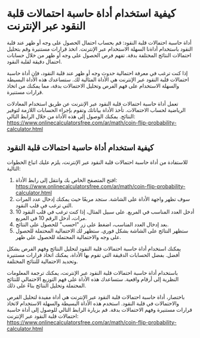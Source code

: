 كيفية استخدام أداة حاسبة احتمالات قلبة النقود عبر الإنترنت
==========================================================

أداة حاسبة احتمالات قلبة النقود: قم بحساب احتمال الحصول على وجه أو ظهر عند قلبة النقود باستخدام أداةنا السهلة الاستخدام عبر الإنترنت. اتخذ قرارات مستنيرة وقم بتحليل احتمالات النتائج المختلفة بدقة. تفهم فرص الحصول على وجه أو ظهر من خلال حسابات احتمال دقيقة لقلبة النقود.

إذا كنت ترغب في معرفة احتمالية حدوث وجه أو ظهر عند قلبة النقود، فإن أداة حاسبة احتمالات قلبة النقود عبر الإنترنت هي الأداة المثالية لك. ستساعدك هذه الأداة البسيطة والسهلة الاستخدام على فهم الفرص وتحليل الاحتمالات بدقة، مما يمكنك من اتخاذ قرارات مستنيرة.

تعمل أداة حاسبة احتمالات قلبة النقود عبر الإنترنت عن طريق استخدام المعادلات الرياضية لحساب الاحتمالات. تأخذ الأداة بياناتك وتقوم بإجراء الحسابات اللازمة لتوفير النتائج. يمكنك الوصول إلى هذه الأداة من خلال الرابط التالي: <https://www.onlinecalculatorsfree.com/ar/math/coin-flip-probability-calculator.html>

كيفية استخدام أداة حاسبة احتمالات قلبة النقود
---------------------------------------------

للاستفادة من أداة حاسبة احتمالات قلبة النقود عبر الإنترنت، يلزم عليك اتباع الخطوات التالية:

1. افتح المتصفح الخاص بك وانتقل إلى رابط الأداة: <https://www.onlinecalculatorsfree.com/ar/math/coin-flip-probability-calculator.html>
2. سوف تظهر واجهة الأداة على الشاشة. ستجد مربعًا حيث يمكنك إدخال عدد المرات التي ترغب في قلب النقود.
3. أدخل العدد المناسب في المربع. على سبيل المثال، إذا كنت ترغب في قلب النقود 10 مرات، أدخل الرقم 10 في المربع.
4. بعد إدخال العدد المناسب، اضغط على زر "احسب" للحصول على النتائج.
5. ستظهر النتائج على الشاشة بشكل فوري. ستظهر لك الاحتمالية المحتملة للحصول على وجه والاحتمالية المحتملة للحصول على ظهر.

يمكنك استخدام أداة حاسبة احتمالات قلبة النقود لتحليل النتائج وفهم الفرص بشكل أفضل. بفضل الحسابات الدقيقة التي تقوم بها الأداة، يمكنك اتخاذ قرارات مستنيرة وتحديد الاحتمالية للنتائج المختلفة.

باستخدام أداة حاسبة احتمالات قلبة النقود عبر الإنترنت، يمكنك ترجمة المعلومات النظرية إلى أرقام واقعية. ستساعدك هذه الأداة على فهم التوزيع الاحتمالي للنتائج المحتملة وتحليل النتائج بناءً على ذلك.

باختصار، أداة حاسبة احتمالات قلبة النقود عبر الإنترنت هي أداة مفيدة لتحليل الفرص والاحتمالات في قلبة النقود. استخدم هذه الأداة البسيطة والسهلة الاستخدام لاتخاذ قرارات مستنيرة وفهم الاحتمالات بدقة. قم بزيارة الرابط التالي للوصول إلى أداة حاسبة احتمالات قلبة النقود عبر الإنترنت: <https://www.onlinecalculatorsfree.com/ar/math/coin-flip-probability-calculator.html>